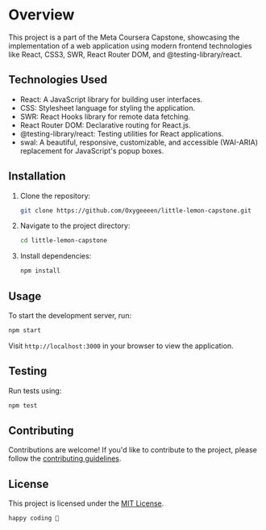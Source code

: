 # Overview

This project is a part of the Meta Coursera Capstone, showcasing the implementation of a web application using modern frontend technologies like React, CSS3, SWR, React Router DOM, and @testing-library/react.

## Technologies Used

- React: A JavaScript library for building user interfaces.
- CSS: Stylesheet language for styling the application.
- SWR: React Hooks library for remote data fetching.
- React Router DOM: Declarative routing for React.js.
- @testing-library/react: Testing utilities for React applications.
- swal: A beautiful, responsive, customizable, and accessible (WAI-ARIA) replacement for JavaScript's popup boxes.

## Installation

1. Clone the repository:

   ```bash
   git clone https://github.com/Oxygeeeen/little-lemon-capstone.git
   ```

2. Navigate to the project directory:

   ```bash
   cd little-lemon-capstone
   ```

3. Install dependencies:

   ```bash
   npm install
   ```

## Usage

To start the development server, run:

```bash
npm start
```

Visit `http://localhost:3000` in your browser to view the application.

## Testing

Run tests using:

```bash
npm test
```

## Contributing

Contributions are welcome! If you'd like to contribute to the project, please follow the [contributing guidelines](CONTRIBUTING.md).

## License

This project is licensed under the [MIT License](LICENSE).
```
happy coding 🎈
```
